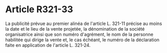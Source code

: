 # Article R321-33

La publicité prévue au premier alinéa de l'article L. 321-11 précise au moins la date et le lieu de la vente projetée, la dénomination de la société organisatrice ainsi que son numéro d'agrément, le nom de la personne habilitée qui dirige la vente et, le cas échéant, le numéro de la déclaration faite en application de l'article L. 321-24.
